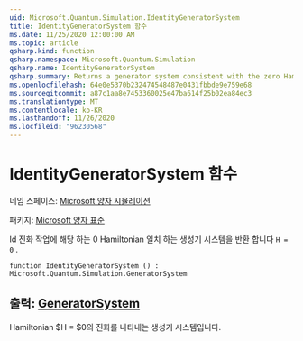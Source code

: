 ```yaml
---
uid: Microsoft.Quantum.Simulation.IdentityGeneratorSystem
title: IdentityGeneratorSystem 함수
ms.date: 11/25/2020 12:00:00 AM
ms.topic: article
qsharp.kind: function
qsharp.namespace: Microsoft.Quantum.Simulation
qsharp.name: IdentityGeneratorSystem
qsharp.summary: Returns a generator system consistent with the zero Hamiltonian `H = 0`, which corresponds to the identity evolution operation.
ms.openlocfilehash: 64e0e5370b232474548487e0431fbbde9e759e68
ms.sourcegitcommit: a87c1aa8e7453360025e47ba614f25b02ea84ec3
ms.translationtype: MT
ms.contentlocale: ko-KR
ms.lasthandoff: 11/26/2020
ms.locfileid: "96230568"
---
```

# <a name="identitygeneratorsystem-function"></a>IdentityGeneratorSystem 함수

네임 스페이스: [Microsoft 양자 시뮬레이션](xref:Microsoft.Quantum.Simulation)

패키지: [Microsoft 양자 표준](https://nuget.org/packages/Microsoft.Quantum.Standard)


Id 진화 작업에 해당 하는 0 Hamiltonian 일치 하는 생성기 시스템을 반환 합니다 `H = 0` .

```qsharp
function IdentityGeneratorSystem () : Microsoft.Quantum.Simulation.GeneratorSystem
```


## <a name="output--generatorsystem"></a>출력: [GeneratorSystem](xref:Microsoft.Quantum.Simulation.GeneratorSystem)

Hamiltonian $H = $0의 진화를 나타내는 생성기 시스템입니다.